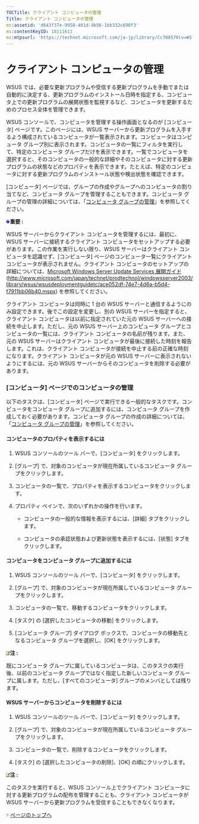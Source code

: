```yaml
---
TOCTitle: クライアント コンピュータの管理
Title: クライアント コンピュータの管理
ms:assetid: 'd643f37e-9958-401d-9b56-1bb332c690f3'
ms:contentKeyID: 18111613
ms:mtpsurl: 'https://technet.microsoft.com/ja-jp/library/Cc708570(v=WS.10)'
---
```


クライアント コンピュータの管理
===============================

WSUS では、必要な更新プログラムや受信する更新プログラムを手動でまたは自動的に決定する、更新プログラムのインストール日時を指定する、コンピュータ上での更新プログラムの展開状態を監視するなど、コンピュータを更新するためのプロセス全体を管理できます。

WSUS コンソールで、コンピュータを管理する操作画面となるのが \[コンピュータ\] ページです。このページには、WSUS サーバーから更新プログラムを入手するよう構成されているコンピュータが一覧表示されます。コンピュータはコンピュータ グループ別に表示されます。コンピュータの一覧にフィルタを実行して、特定のコンピュータ グループだけを表示できます。一覧でコンピュータを選択すると、そのコンピュータの一般的な詳細やそのコンピュータに対する更新プログラムの状態などのプロパティを表示できます。たとえば、特定のコンピュータに対する更新プログラムのインストール状態や検出状態を確認できます。

\[コンピュータ\] ページでは、グループの作成やグループへのコンピュータの割り当てなど、コンピュータ グループを管理することもできます。コンピュータ グループの管理の詳細については、「[コンピュータ グループの管理](http://www.microsoft.com/japan/technet/prodtechnol/windowsserver2003/library/wsus/wsusoperationsguidetc/14fbb1ef-b9b8-4c9e-a42a-a7237948251a.mspx)」を参照してください。

![](images/Cc708570.important(ja-jp,WS.10).gif)**重要 :**

WSUS サーバーからクライアント コンピュータを管理するには、最初に、WSUS サーバーに接続するクライアント コンピュータをセットアップする必要があります。この作業を実行しない限り、WSUS サーバーはクライアント コンピュータを認識せず、\[コンピュータ\] ページのコンピュータ一覧にクライアント コンピュータが表示されません。クライアント コンピュータのセットアップの詳細については、[Microsoft Windows Server Update Services 展開ガイド](http://www.microsoft.com/japan/technet/prodtechnol/windowsserver2003/library/wsus/wsusdeploymentguidetc/ace052df-74e7-4d6a-b5d4-f7911bb06b40.mspx) (http://www.microsoft.com/japan/technet/prodtechnol/windowsserver2003/library/wsus/wsusdeploymentguidetc/ace052df-74e7-4d6a-b5d4-f7911bb06b40.mspx) を参照してください。

クライアント コンピュータは同時に 1 台の WSUS サーバーと通信するようにのみ設定できます。後でこの設定を変更し、別の WSUS サーバーを指定すると、クライアント コンピュータは以前に指定されていた元の WSUS サーバーへの接続を中止します。ただし、元の WSUS サーバー上のコンピュータ グループとコンピュータの一覧には、クライアント コンピュータの名前が残ります。また、元の WSUS サーバーはクライアント コンピュータが最後に接続した時刻を報告します。これは、クライアント コンピュータが接続を中止する前の正確な時刻になります。クライアント コンピュータが元の WSUS サーバーに表示されないようにするには、元の WSUS サーバーからそのコンピュータを削除する必要があります。

### \[コンピュータ\] ページでのコンピュータの管理

以下のタスクは、\[コンピュータ\] ページで実行できる一般的なタスクです。コンピュータをコンピュータ グループに追加するには、コンピュータ グループを作成しておく必要があります。コンピュータ グループの作成の詳細については、「[コンピュータ グループの管理](http://www.microsoft.com/japan/technet/prodtechnol/windowsserver2003/library/wsus/wsusoperationsguidetc/14fbb1ef-b9b8-4c9e-a42a-a7237948251a.mspx)」を参照してください。

#### コンピュータのプロパティを表示するには

1.  WSUS コンソールのツール バーで、\[コンピュータ\] をクリックします。

2.  \[グループ\] で、対象のコンピュータが現在所属しているコンピュータ グループをクリックします。

3.  コンピュータの一覧で、プロパティを表示するコンピュータをクリックします。

4.  プロパティ ペインで、次のいずれかの操作を行います。

    -   コンピュータの一般的な情報を表示するには、\[詳細\] タブをクリックします。

    -   コンピュータの承認状態および更新状態を表示するには、\[状態\] タブをクリックします。

#### コンピュータをコンピュータ グループに追加するには

1.  WSUS コンソールのツール バーで、\[コンピュータ\] をクリックします。

2.  \[グループ\] で、対象のコンピュータが現在所属しているコンピュータ グループをクリックします。

3.  コンピュータの一覧で、移動するコンピュータをクリックします。

4.  \[タスク\] の \[選択したコンピュータの移動\] をクリックします。

5.  \[コンピュータ グループ\] ダイアログ ボックスで、コンピュータの移動先となるコンピュータ グループを選択し、\[OK\] をクリックします。

![](images/Cc708570.note(ja-jp,WS.10).gif)**注 :**

既にコンピュータ グループに属しているコンピュータは、このタスクの実行後、以前のコンピュータ グループではなく指定した新しいコンピュータ グループに属します。ただし、\[すべてのコンピュータ\] グループのメンバとしては残ります。

#### WSUS サーバーからコンピュータを削除するには

1.  WSUS コンソールのツール バーで、\[コンピュータ\] をクリックします。

2.  \[グループ\] で、対象のコンピュータが現在所属しているコンピュータ グループをクリックします。

3.  コンピュータの一覧で、削除するコンピュータをクリックします。

4.  \[タスク\] の \[選択したコンピュータの削除\]、\[OK\] の順にクリックします。

![](images/Cc708570.note(ja-jp,WS.10).gif)**注 :**

このタスクを実行すると、WSUS コンソール上でクライアント コンピュータに対する更新プログラムの配布を管理することも、クライアント コンピュータが WSUS サーバーから更新プログラムを受信することもできなくなります。

![](images/Cc708570.arrow_px_up(ja-jp,WS.10).gif) [ページのトップへ](#ctl00_rs1_eb1_panel1)
